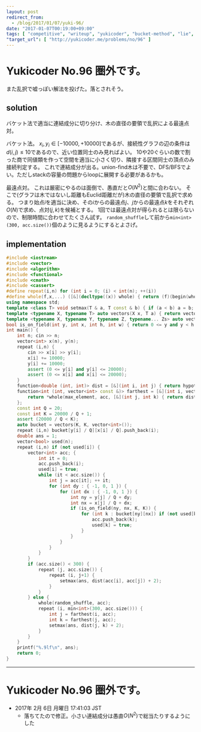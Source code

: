 ```yaml
---
layout: post
redirect_from:
  - /blog/2017/01/07/yuki-96/
date: "2017-01-07T00:19:00+09:00"
tags: [ "competitive", "writeup", "yukicoder", "bucket-method", "lie", "farthest-point-pair", "randomized-algorithm" ]
"target_url": [ "http://yukicoder.me/problems/no/96" ]
---
```


# Yukicoder No.96 圏外です。

また乱択で嘘っぽい解法を投げた。落とされそう。

## solution

バケット法で適当に連結成分に切り分け、木の直径の要領で乱択による最遠点対。

バケット法。
$x_i, y_i \in [- 10000, + 10000]$であるが、接続性グラフの辺の条件は$d(i,j) \le 10$であるので、近い位置同士のみ見ればよい。
$10$や$20$ぐらいの数で割った商で同値類を作って空間を適当に小さく切り、隣接する区間同士の頂点のみ接続判定する。
これで連結成分が出る。union-find木は不要で、DFS/BFSでよい。ただしstackの容量の問題からloopに展開する必要があるかも。

最遠点対。
これは厳密にやるのは面倒で、愚直だと$O(N^2)$と間に合わない。
そこで(グラフは木ではないし距離もEuclid距離だが)木の直径の要領で乱択で求める。
つまり始点$i$を適当に決め、その$i$からの最遠点$j$、$j$からの最遠点$k$をそれぞれ$O(N)$で求め、点対$(j,k)$を候補とする。
$1$回では最遠点対が得られるとは限らないので、制限時間に合わせてたくさん試す。
`random_shuffle`して前から`min<int>(300, acc.size())`個のように見るようにするとよさげ。


## implementation

``` c++
#include <iostream>
#include <vector>
#include <algorithm>
#include <functional>
#include <cmath>
#include <cassert>
#define repeat(i,n) for (int i = 0; (i) < int(n); ++(i))
#define whole(f,x,...) ([&](decltype((x)) whole) { return (f)(begin(whole), end(whole), ## __VA_ARGS__); })(x)
using namespace std;
template <class T> void setmax(T & a, T const & b) { if (a < b) a = b; }
template <typename X, typename T> auto vectors(X x, T a) { return vector<T>(x, a); }
template <typename X, typename Y, typename Z, typename... Zs> auto vectors(X x, Y y, Z z, Zs... zs) { auto cont = vectors(y, z, zs...); return vector<decltype(cont)>(x, cont); }
bool is_on_field(int y, int x, int h, int w) { return 0 <= y and y < h and 0 <= x and x < w; }
int main() {
    int n; cin >> n;
    vector<int> x(n), y(n);
    repeat (i,n) {
        cin >> x[i] >> y[i];
        x[i] += 10000;
        y[i] += 10000;
        assert (0 <= y[i] and y[i] <= 20000);
        assert (0 <= x[i] and x[i] <= 20000);
    }
    function<double (int, int)> dist = [&](int i, int j) { return hypot(x[i] - x[j], y[i] - y[j]); };
    function<int (int, vector<int> const &)> farthest = [&](int i, vector<int> const & acc) {
        return *whole(max_element, acc, [&](int j, int k) { return dist(i, j) < dist(i, k); });
    };
    const int Q = 20;
    const int K = 20000 / Q + 1;
    assert (20000 / Q < K);
    auto bucket = vectors(K, K, vector<int>());
    repeat (i,n) bucket[y[i] / Q][x[i] / Q].push_back(i);
    double ans = 1;
    vector<bool> used(n);
    repeat (i,n) if (not used[i]) {
        vector<int> acc; {
            int it = 0;
            acc.push_back(i);
            used[i] = true;
            while (it < acc.size()) {
                int j = acc[it]; ++ it;
                for (int dy : { -1, 0, 1 }) {
                    for (int dx : { -1, 0, 1 }) {
                        int ny = y[j] / Q + dy;
                        int nx = x[j] / Q + dx;
                        if (is_on_field(ny, nx, K, K)) {
                            for (int k : bucket[ny][nx]) if (not used[k] and dist(j, k) <= 10) {
                                acc.push_back(k);
                                used[k] = true;
                            }
                        }
                    }
                }
            }
        }
        if (acc.size() < 300) {
            repeat (j, acc.size()) {
                repeat (i, j+1) {
                    setmax(ans, dist(acc[i], acc[j]) + 2);
                }
            }
        } else {
            whole(random_shuffle, acc);
            repeat (i, min<int>(300, acc.size())) {
                int j = farthest(i, acc);
                int k = farthest(j, acc);
                setmax(ans, dist(j, k) + 2);
            }
        }
    }
    printf("%.9lf\n", ans);
    return 0;
}
```

---

# Yukicoder No.96 圏外です。

-   2017年  2月  6日 月曜日 17:41:03 JST
    -   落ちてたので修正。小さい連結成分は愚直$O(N^2)$で総当たりするようにした
